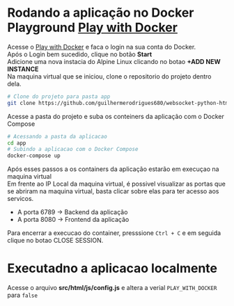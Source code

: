 # Rodando a aplicação no Docker Playground [Play with Docker][play_with_docker]

Acesse o [Play with Docker][play_with_docker] e faca o login na sua conta do Docker.  
Após o Login bem sucedido, clique no botão **Start**  
Adicione uma nova instacia do Alpine Linux clicando no botao **+ADD NEW INSTANCE**  
Na maquina virtual que se iniciou, clone o repositorio do projeto dentro dela.  
```sh
# Clone do projeto para pasta app
git clone https://github.com/guilhermerodrigues680/websocket-python-html.git app
```
Acesse a pasta do projeto e suba os conteiners da aplicação com o Docker Compose  
```sh
# Acessando a pasta da aplicacao
cd app
# Subindo a aplicacao com o Docker Compose
docker-compose up
```
Após esses passos a os containers da aplicação estarão em execuçao na maquina virtual  
Em frente ao IP Local da maquina virtual, é possivel visualizar as portas que se abriram 
na maquina virtual, basta clicar sobre elas para ter acesso aos servicos.  
- A porta 6789 -> Backend da aplicação
- A porta 8080 -> Frontend da aplicação

Para encerrar a execucao do container, presssione `Ctrl + C` e em seguida clique no botao CLOSE SESSION.

[play_with_docker]: https://labs.play-with-docker.com/
[this_repository]: https://github.com/guilhermerodrigues680/websocket-python-html.git

# Executadno a aplicacao localmente

Acesse o arquivo **src/html/js/config.js** e altera a verial `PLAY_WITH_DOCKER` para `false`
